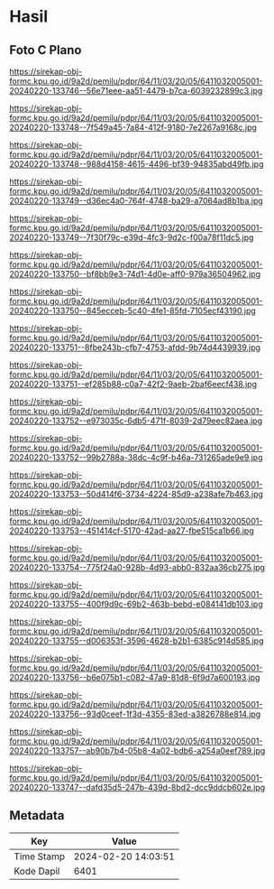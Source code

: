 # Hasil

## Foto C Plano

https://sirekap-obj-formc.kpu.go.id/9a2d/pemilu/pdpr/64/11/03/20/05/6411032005001-20240220-133746--56e71eee-aa51-4479-b7ca-6039232899c3.jpg

https://sirekap-obj-formc.kpu.go.id/9a2d/pemilu/pdpr/64/11/03/20/05/6411032005001-20240220-133748--7f549a45-7a84-412f-9180-7e2267a9168c.jpg

https://sirekap-obj-formc.kpu.go.id/9a2d/pemilu/pdpr/64/11/03/20/05/6411032005001-20240220-133748--988d4158-4615-4496-bf39-94835abd49fb.jpg

https://sirekap-obj-formc.kpu.go.id/9a2d/pemilu/pdpr/64/11/03/20/05/6411032005001-20240220-133749--d36ec4a0-764f-4748-ba29-a7064ad8b1ba.jpg

https://sirekap-obj-formc.kpu.go.id/9a2d/pemilu/pdpr/64/11/03/20/05/6411032005001-20240220-133749--7f30f79c-e39d-4fc3-9d2c-f00a78f11dc5.jpg

https://sirekap-obj-formc.kpu.go.id/9a2d/pemilu/pdpr/64/11/03/20/05/6411032005001-20240220-133750--bf8bb9e3-74d1-4d0e-aff0-979a36504962.jpg

https://sirekap-obj-formc.kpu.go.id/9a2d/pemilu/pdpr/64/11/03/20/05/6411032005001-20240220-133750--845ecceb-5c40-4fe1-85fd-7105ecf43190.jpg

https://sirekap-obj-formc.kpu.go.id/9a2d/pemilu/pdpr/64/11/03/20/05/6411032005001-20240220-133751--8fbe243b-cfb7-4753-afdd-9b74d4439939.jpg

https://sirekap-obj-formc.kpu.go.id/9a2d/pemilu/pdpr/64/11/03/20/05/6411032005001-20240220-133751--ef285b88-c0a7-42f2-9aeb-2baf6eecf438.jpg

https://sirekap-obj-formc.kpu.go.id/9a2d/pemilu/pdpr/64/11/03/20/05/6411032005001-20240220-133752--e973035c-6db5-471f-8039-2d79eec82aea.jpg

https://sirekap-obj-formc.kpu.go.id/9a2d/pemilu/pdpr/64/11/03/20/05/6411032005001-20240220-133752--99b2788a-38dc-4c9f-b46a-731265ade9e9.jpg

https://sirekap-obj-formc.kpu.go.id/9a2d/pemilu/pdpr/64/11/03/20/05/6411032005001-20240220-133753--50d414f6-3734-4224-85d9-a238afe7b463.jpg

https://sirekap-obj-formc.kpu.go.id/9a2d/pemilu/pdpr/64/11/03/20/05/6411032005001-20240220-133753--451414cf-5170-42ad-aa27-fbe515ca1b66.jpg

https://sirekap-obj-formc.kpu.go.id/9a2d/pemilu/pdpr/64/11/03/20/05/6411032005001-20240220-133754--775f24a0-928b-4d93-abb0-832aa36cb275.jpg

https://sirekap-obj-formc.kpu.go.id/9a2d/pemilu/pdpr/64/11/03/20/05/6411032005001-20240220-133755--400f9d9c-69b2-463b-bebd-e084141db103.jpg

https://sirekap-obj-formc.kpu.go.id/9a2d/pemilu/pdpr/64/11/03/20/05/6411032005001-20240220-133755--d006353f-3596-4628-b2b1-6385c914d585.jpg

https://sirekap-obj-formc.kpu.go.id/9a2d/pemilu/pdpr/64/11/03/20/05/6411032005001-20240220-133756--b6e075b1-c082-47a9-81d8-6f9d7a600193.jpg

https://sirekap-obj-formc.kpu.go.id/9a2d/pemilu/pdpr/64/11/03/20/05/6411032005001-20240220-133756--93d0ceef-1f3d-4355-83ed-a3826788e814.jpg

https://sirekap-obj-formc.kpu.go.id/9a2d/pemilu/pdpr/64/11/03/20/05/6411032005001-20240220-133757--ab90b7b4-05b8-4a02-bdb6-a254a0eef789.jpg

https://sirekap-obj-formc.kpu.go.id/9a2d/pemilu/pdpr/64/11/03/20/05/6411032005001-20240220-133747--dafd35d5-247b-439d-8bd2-dcc9ddcb602e.jpg


## Metadata

| Key        | Value               |
| ---------- | ------------------- |
| Time Stamp | 2024-02-20 14:03:51 |
| Kode Dapil | 6401                |



